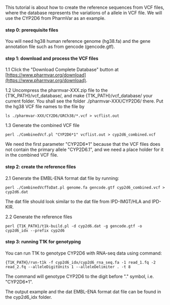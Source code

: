 This tutorial is about how to create the reference sequences from VCF files, where the database represents the variations of a allele in VCF file. We will use the CYP2D6 from PharmVar as an example.

#### step 0: prerequisite files
You will need hg38 human reference genome (hg38.fa) and the gene annotation file such as from gencode (gencode.gtf).

#### step 1: download and process the VCF files

1.1 Click the "Download Complete Database" button at [https://www.pharmvar.org/download](https://www.pharmvar.org/download). 

1.2 Uncompress the pharmvar-XXX.zip file to the {T1K_PATH}/vcf_database/, and make {T1K_PATH}/vcf_database/ your current folder. You shall see the folder ./pharmvar-XXX/CYP2D6/ there. Put the hg38 VCF file names to the file by

	ls ./pharmvar-XXX/CY2D6/GRCh38/*.vcf > vcflist.out

1.3 Generate the combined VCF file
	
	perl ./CombinedVcf.pl "CYP2D6*1" vcflist.out > cyp2d6_combined.vcf

We need the first parameter "CYP2D6*1" because that the VCF files does not contain the primary allele "CYP2D6.1", and we need a place holder for it in the combined VCF file. 

#### step 2: create the reference files

2.1 Generate the EMBL-ENA format dat file by running:

	perl ./CombinedVcfToDat.pl genome.fa gencode.gtf cyp2d6_combined.vcf > cyp2d6.dat

The dat file should look similar to the dat file from IPD-IMGT/HLA and IPD-KIR.

2.2 Generate the reference files

	perl {T1K_PATH}/t1k-build.pl -d cyp2d6.dat -g gencode.gtf -o cyp2d6_idx --prefix cyp2d6 

#### step 3: running T1K for genotyping

You can run T1K to genotype CYP2D6 with RNA-seq data using command:

	{T1K_PATH}/run-t1k -f cyp2d6_idx/cyp2d6_rna_seq.fa -1 read_1.fq -2 read_2.fq --alleleDigitUnits 1 --alleleDelimiter . -t 8

The command will genotype CYP2D6 to the digit before "." symbol, i.e. "CYP2D6*1".

The output example and the dat EMBL-ENA format dat file can be found in the cyp2d6_idx folder.
